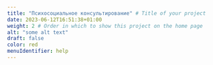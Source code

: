```yaml
---
title: "Психосоциальное консультирование" # Title of your project
date: 2023-06-12T16:51:38+01:00
weight: 2 # Order in which to show this project on the home page
alt: "some alt text"
draft: false
color: red
menuIdentifier: help
---
```

